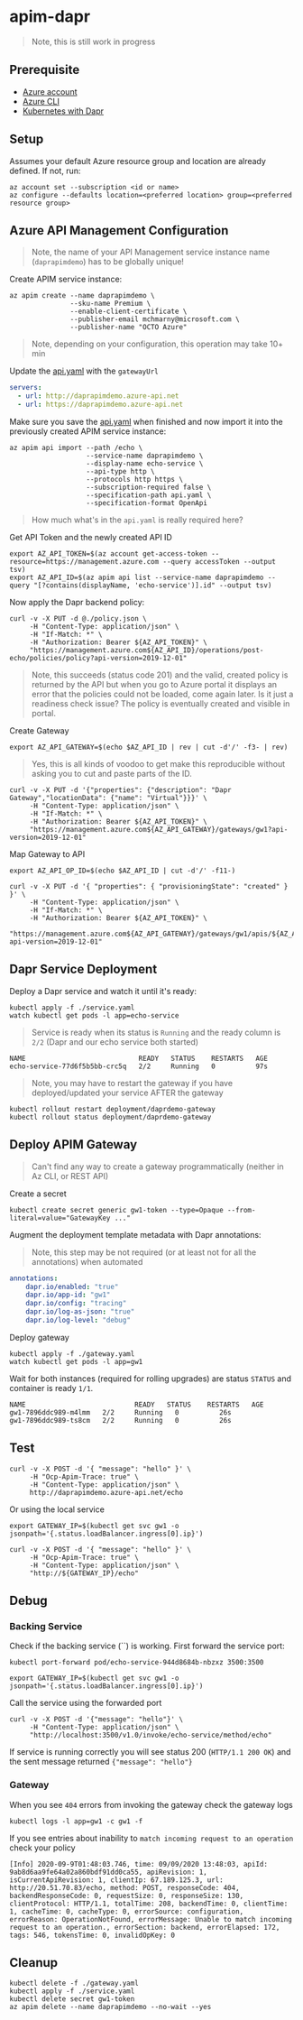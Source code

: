 # apim-dapr

> Note, this is still work in progress

## Prerequisite 

* [Azure account](https://azure.microsoft.com/en-us/free/)
* [Azure CLI](https://docs.microsoft.com/en-us/cli/azure/install-azure-cli?view=azure-cli-latest)
* [Kubernetes with Dapr](https://github.com/mchmarny/dapr-demos/tree/master/setup)

## Setup 

Assumes your default Azure resource group and location are already defined. If not, run:

```shell
az account set --subscription <id or name>
az configure --defaults location=<preferred location> group=<preferred resource group>
```

## Azure API Management Configuration 

> Note, the name of your API Management service instance name (`daprapimdemo`) has to be globally unique!

Create APIM service instance:

```shell
az apim create --name daprapimdemo \
               --sku-name Premium \
               --enable-client-certificate \
               --publisher-email mchmarny@microsoft.com \
               --publisher-name "OCTO Azure"
```

> Note, depending on your configuration, this operation may take 10+ min

Update the [api.yaml](./api.yaml) with the `gatewayUrl`

```yaml
servers:
  - url: http://daprapimdemo.azure-api.net
  - url: https://daprapimdemo.azure-api.net
```

Make sure you save the [api.yaml](./api.yaml) when finished and now import it into the previously created APIM service instance:

```shell
az apim api import --path /echo \
                   --service-name daprapimdemo \
                   --display-name echo-service \
                   --api-type http \
                   --protocols http https \
                   --subscription-required false \
                   --specification-path api.yaml \
                   --specification-format OpenApi
```

> How much what's in the `api.yaml` is really required here? 

Get API Token and the newly created API ID

```shell
export AZ_API_TOKEN=$(az account get-access-token --resource=https://management.azure.com --query accessToken --output tsv)
export AZ_API_ID=$(az apim api list --service-name daprapimdemo --query "[?contains(displayName, 'echo-service')].id" --output tsv)
```

Now apply the Dapr backend policy: 

```shell
curl -v -X PUT -d @./policy.json \
     -H "Content-Type: application/json" \
     -H "If-Match: *" \
     -H "Authorization: Bearer ${AZ_API_TOKEN}" \
     "https://management.azure.com${AZ_API_ID}/operations/post-echo/policies/policy?api-version=2019-12-01"
```

> Note, this succeeds (status code 201) and the valid, created policy is returned by the API but when you go to Azure portal it displays an error that the policies could not be loaded, come again later. Is it just a readiness check issue? The policy is eventually created and visible in portal.

Create Gateway 

```shell
export AZ_API_GATEWAY=$(echo $AZ_API_ID | rev | cut -d'/' -f3- | rev)
```

> Yes, this is all kinds of voodoo to get make this reproducible without asking you to cut and paste parts of the ID.

```shell
curl -v -X PUT -d '{"properties": {"description": "Dapr Gateway","locationData": {"name": "Virtual"}}}' \
     -H "Content-Type: application/json" \
     -H "If-Match: *" \
     -H "Authorization: Bearer ${AZ_API_TOKEN}" \
     "https://management.azure.com${AZ_API_GATEWAY}/gateways/gw1?api-version=2019-12-01"
```

Map Gateway to API

```shell
export AZ_API_OP_ID=$(echo $AZ_API_ID | cut -d'/' -f11-)
```

```shell
curl -v -X PUT -d '{ "properties": { "provisioningState": "created" } }' \
     -H "Content-Type: application/json" \
     -H "If-Match: *" \
     -H "Authorization: Bearer ${AZ_API_TOKEN}" \
     "https://management.azure.com${AZ_API_GATEWAY}/gateways/gw1/apis/${AZ_API_OP_ID}?api-version=2019-12-01"
```

## Dapr Service Deployment 

Deploy a Dapr service and watch it until it's ready:

```shell
kubectl apply -f ./service.yaml
watch kubectl get pods -l app=echo-service
```

> Service is ready when its status is `Running` and the ready column is `2/2` (Dapr and our echo service both started)

```shell
NAME                            READY   STATUS    RESTARTS   AGE
echo-service-77d6f5b5bb-crc5q   2/2     Running   0          97s
```

> Note, you may have to restart the gateway if you have deployed/updated your service AFTER the gateway

```shell
kubectl rollout restart deployment/daprdemo-gateway
kubectl rollout status deployment/daprdemo-gateway
```

## Deploy APIM Gateway 

> Can't find any way to create a gateway programmatically (neither in Az CLI, or REST API)

Create a secret 

```shell
kubectl create secret generic gw1-token --type=Opaque --from-literal=value="GatewayKey ..."
```

Augment the deployment template metadata with Dapr annotations:

> Note, this step may be not required (or at least not for all the annotations) when automated 

```yaml
annotations:
    dapr.io/enabled: "true"
    dapr.io/app-id: "gw1"
    dapr.io/config: "tracing"
    dapr.io/log-as-json: "true"
    dapr.io/log-level: "debug"
```

Deploy gateway

```shell
kubectl apply -f ./gateway.yaml
watch kubectl get pods -l app=gw1
```

Wait for both instances (required for rolling upgrades) are status `STATUS` and container is ready `1/1`.

```shell
NAME                           READY   STATUS    RESTARTS   AGE
gw1-7896ddc989-m4lmm   2/2     Running   0          26s
gw1-7896ddc989-ts8cm   2/2     Running   0          26s
```

## Test

```shell
curl -v -X POST -d '{ "message": "hello" }' \
     -H "Ocp-Apim-Trace: true" \
     -H "Content-Type: application/json" \
     http://daprapimdemo.azure-api.net/echo
```

Or using the local service 

```shell
export GATEWAY_IP=$(kubectl get svc gw1 -o jsonpath='{.status.loadBalancer.ingress[0].ip}')

curl -v -X POST -d '{ "message": "hello" }' \
     -H "Ocp-Apim-Trace: true" \
     -H "Content-Type: application/json" \
     "http://${GATEWAY_IP}/echo"
```

## Debug 


### Backing Service 

Check if the backing service (``) is working. First forward the service port:

```shell
kubectl port-forward pod/echo-service-944d8684b-nbzxz 3500:3500
```

```shell
export GATEWAY_IP=$(kubectl get svc gw1 -o jsonpath='{.status.loadBalancer.ingress[0].ip}')
```

Call the service using the forwarded port 

```shell
curl -v -X POST -d '{"message": "hello"}' \
     -H "Content-Type: application/json" \
     "http://localhost:3500/v1.0/invoke/echo-service/method/echo"
```

If service is running correctly you will see status 200 (`HTTP/1.1 200 OK`) and the sent message returned `{"message": "hello"}`

### Gateway 

When you see `404` errors from invoking the gateway check the gateway logs 

```shell
kubectl logs -l app=gw1 -c gw1 -f
```

If you see entries about inability to `match incoming request to an operation` check your policy

```shell
[Info] 2020-09-9T01:48:03.746, time: 09/09/2020 13:48:03, apiId: 9ab8d6aa9fe64a02a860bdf91dd0ca55, apiRevision: 1, isCurrentApiRevision: 1, clientIp: 67.189.125.3, url: http://20.51.70.83/echo, method: POST, responseCode: 404, backendResponseCode: 0, requestSize: 0, responseSize: 130, clientProtocol: HTTP/1.1, totalTime: 208, backendTime: 0, clientTime: 1, cacheTime: 0, cacheType: 0, errorSource: configuration, errorReason: OperationNotFound, errorMessage: Unable to match incoming request to an operation., errorSection: backend, errorElapsed: 172, tags: 546, tokensTime: 0, invalidOpKey: 0
```


## Cleanup 

```shell
kubectl delete -f ./gateway.yaml
kubectl apply -f ./service.yaml
kubectl delete secret gw1-token
az apim delete --name daprapimdemo --no-wait --yes
```
